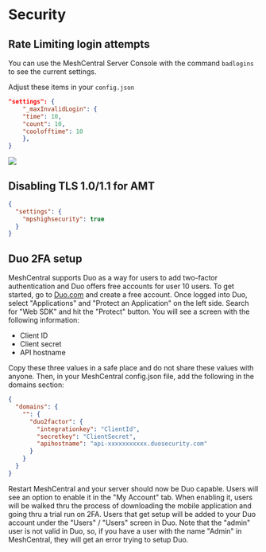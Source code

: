 # Security

## Rate Limiting login attempts

You can use the MeshCentral Server Console with the command `badlogins` to see the current settings.

Adjust these items in your `config.json`

```json
"settings": {
    "_maxInvalidLogin": {
    "time": 10,
    "count": 10,
    "coolofftime": 10
    },
}
```

![](images/rate_limiting_logins.png)

## Disabling TLS 1.0/1.1 for AMT

```json
{
  "settings": {
    "mpshighsecurity": true
  }
}
```

## Duo 2FA setup

MeshCentral supports Duo as a way for users to add two-factor authentication and Duo offers free accounts for user 10 users. To get started, go to [Duo.com](https://duo.com/) and create a free account. Once logged into Duo, select "Applications" and "Protect an Application" on the left side. Search for "Web SDK" and hit the "Protect" button. You will see a screen with the following information:

 - Client ID
 - Client secret
 - API hostname

Copy these three values in a safe place and do not share these values with anyone. Then, in your MeshCentral config.json file, add the following in the domains section:

```json
{
  "domains": {
    "": {
      "duo2factor": {
        "integrationkey": "ClientId",
        "secretkey": "ClientSecret",
        "apihostname": "api-xxxxxxxxxxx.duosecurity.com"
      }
    }
  }
}
```

Restart MeshCentral and your server should now be Duo capable. Users will see an option to enable it in the "My Account" tab. When enabling it, users will be walked thru the process of downloading the mobile application and going thru a trial run on 2FA. Users that get setup will be added to your Duo account under the "Users" / "Users" screen in Duo. Note that the "admin" user is not valid in Duo, so, if you have a user with the name "Admin" in MeshCentral, they will get an error trying to setup Duo.

